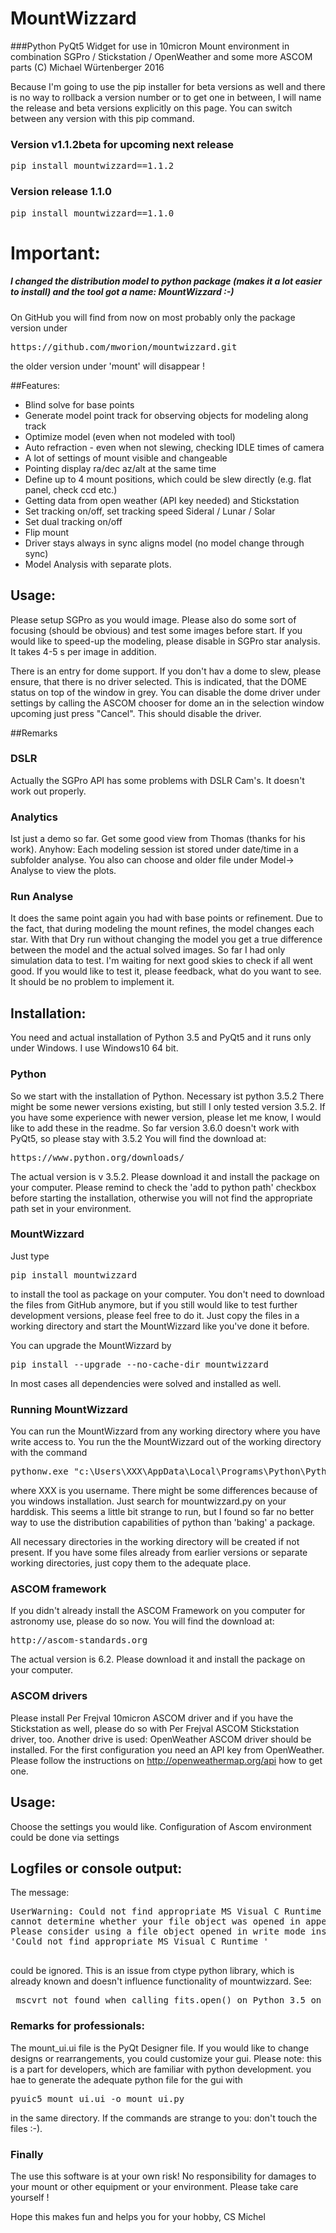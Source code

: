 # MountWizzard

###Python PyQt5 Widget for use in 10micron Mount environment in combination SGPro / Stickstation / OpenWeather and some more ASCOM parts
(C) Michael Würtenberger 2016

Because I'm going to use the pip installer for beta versions as well and there is no way to rollback a version number or to get one in
between, I will name the release and beta versions explicitly on this page. You can switch between any version with this pip command.

### Version v1.1.2beta for upcoming next release
<pre>pip install mountwizzard==1.1.2 </pre>

### Version release 1.1.0
<pre>pip install mountwizzard==1.1.0 </pre>

# Important:

##### I changed the distribution model to python package (makes it a lot easier to install) and the tool got a name: MountWizzard :-)
On GitHub you will find from now on most probably only the package version under
<pre>https://github.com/mworion/mountwizzard.git</pre>
the older version under 'mount' will disappear !

##Features:
- Blind solve for base points
- Generate model point track for observing objects for modeling along track
- Optimize model (even when not modeled with tool)
- Auto refraction - even when not slewing, checking IDLE times of camera
- A lot of settings of mount visible and changeable
- Pointing display ra/dec az/alt at the same time
- Define up to 4 mount positions, which could be slew directly (e.g. flat panel, check ccd etc.)
- Getting data from open weather (API key needed) and Stickstation
- Set tracking on/off, set tracking speed Sideral / Lunar / Solar
- Set dual tracking on/off
- Flip mount
- Driver stays always in sync aligns model (no model change through sync)
- Model Analysis with separate plots.

## Usage:
Please setup SGPro as you would image. Please also do some sort of focusing (should be obvious) and test some images
before start. If you would like to speed-up the modeling, please disable in SGPro star analysis. It takes 4-5 s per
image in addition.

There is an entry for dome support. If you don't hav a dome to slew, please ensure, that there is no driver selected.
This is indicated, that the DOME status on top of the window in grey. You can disable the dome driver under settings
by calling the ASCOM chooser for dome an in the selection window upcoming just press "Cancel". This should disable the
driver.

##Remarks

### DSLR
Actually the SGPro API has some problems with DSLR Cam's. It doesn't work out properly.

### Analytics
Ist just a demo so far. Get some good view from Thomas (thanks for his work). Anyhow: Each modeling session ist stored
under date/time in a subfolder analyse. You also can choose and older file under Model-> Analyse to view the plots.

### Run Analyse
It does the same point again you had with base points or refinement. Due to the fact, that during modeling the mount
refines, the model changes each star. With that Dry run without changing the model you get a true difference between the
model and the actual solved images. So far I had only simulation data to test. I'm waiting for next good skies to check
if all went good. If you would like to test it, please feedback, what do you want to see. It should be no problem to
implement it.

## Installation:
You need and actual installation of Python 3.5 and PyQt5 and it runs only under Windows. I use Windows10 64 bit.

### Python
So we start with the installation of Python. Necessary ist python 3.5.2 There might be some newer versions existing, but
still I only tested version 3.5.2. If you have some experience with newer version, please let me know, I would like to
add these in the readme. So far version 3.6.0 doesn't work with PyQt5, so please stay with 3.5.2
You will find the download at:
<pre>https://www.python.org/downloads/</pre>
The actual version is v 3.5.2. Please download it and install the package on your computer. Please remind to check the
'add to python path' checkbox before starting the installation, otherwise you will not find the appropriate path set in
your environment.

### MountWizzard
Just type
<pre>pip install mountwizzard</pre>
to install the tool as package on your computer. You don't need to download the files from GitHub anymore, but if you
still would like to test further development versions, please feel free to do it. Just copy the files in a working
directory and start the MountWizzard like you've done it before.

You can upgrade the MountWizzard by
<pre>pip install --upgrade --no-cache-dir mountwizzard</pre>
In most cases all dependencies were solved and installed as well.

### Running MountWizzard
You can run the MountWizzard from any working directory where you have write access to. You run the the MountWizzard out
of the working directory with the command
<pre>pythonw.exe "c:\Users\XXX\AppData\Local\Programs\Python\Python35\Lib\site-packages\mountwizzard\mountwizzard.py</pre>
where XXX is you username. There might be some differences because of you windows installation. Just search for
mountwizzard.py on your harddisk. This seems a little bit strange to run, but I found so far no better way to use the
distribution capabilities of python than 'baking' a package.


All necessary directories in the working directory will be created if not present.
If you have some files already from earlier versions or separate working directories, just copy them to the adequate
place.

### ASCOM framework
If you didn't already install the ASCOM Framework on you computer for astronomy use, please do so now.
You will find the download at:
<pre>http://ascom-standards.org</pre>
The actual version is 6.2. Please download it and install the package on your computer.

### ASCOM drivers
Please install Per Frejval 10micron ASCOM driver and if you have the Stickstation as well, please do so with Per Frejval
ASCOM Stickstation driver, too. Another drive is used: OpenWeather ASCOM driver should be installed. For the first
configuration you need an API key from OpenWeather. Please follow the instructions on http://openweathermap.org/api
how to get one.

## Usage:
Choose the settings you would like. Configuration of Ascom environment could be done via settings

## Logfiles or console output:
The message:
<pre>UserWarning: Could not find appropriate MS Visual C Runtime library or library is corrupt/misconfiguration;
cannot determine whether your file object was opened in append mode.
Please consider using a file object opened in write mode instead.
'Could not find appropriate MS Visual C Runtime '
 </pre>
could be ignored. This is an issue from ctype python library, which is already known and doesn't influence
functionality of mountwizzard. See:
<pre> mscvrt not found when calling fits.open() on Python 3.5 on Win10 #4342
</pre>

### Remarks for professionals:
The mount_ui.ui file is the PyQt Designer file. If you would like to change designs or rearrangements, you could
customize your gui. Please note: this is a part for developers, which are familiar with python development.
you hae to generate the adequate python file for the gui with
<pre>pyuic5 mount_ui.ui -o mount_ui.py</pre>
in the same directory. If the commands are strange to you: don't touch the files :-).

### Finally
The use this software is at your own risk! No responsibility for damages to your mount or other equipment or your
environment. Please take care yourself !

Hope this makes fun and helps you for your hobby, CS Michel
